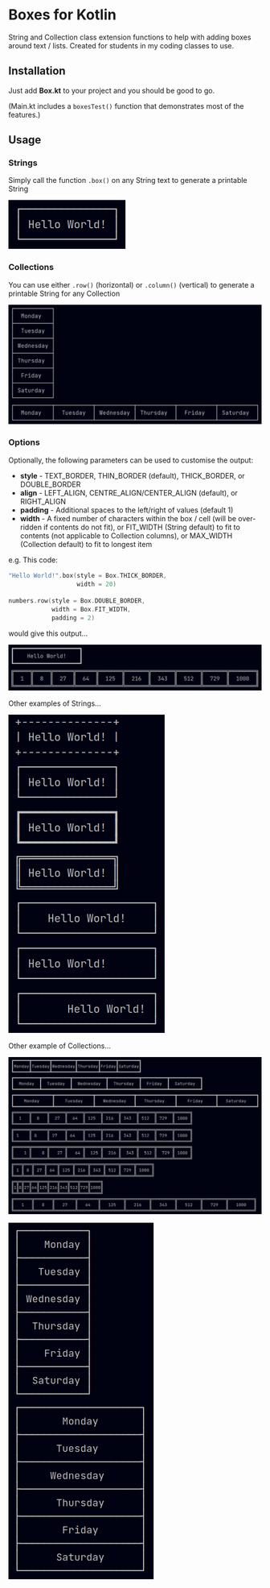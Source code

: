 # Boxes for Kotlin

String and Collection class extension functions to help with adding boxes around text / lists. Created for students in my coding classes to use.

## Installation

Just add **Box.kt** to your project and you should be good to go.

(Main.kt includes a ```boxesTest()``` function that demonstrates most of the features.)

## Usage

### Strings

Simply call the function ```.box()``` on any String text to generate a printable String

![String example](images/stringExample.png)

### Collections

You can use either ```.row()``` (horizontal) or ```.column()``` (vertical) to generate a printable String for any Collection

![Collection examples](images/listExamples.png)

### Options

Optionally, the following parameters can be used to customise the output:

- **style** - TEXT_BORDER, THIN_BORDER (default), THICK_BORDER, or DOUBLE_BORDER
- **align** - LEFT_ALIGN, CENTRE_ALIGN/CENTER_ALIGN (default), or RIGHT_ALIGN
- **padding** - Additional spaces to the left/right of values (default 1)
- **width** - A fixed number of characters within the box / cell (will be over-ridden if contents do not fit), or FIT_WIDTH (String default) to fit to contents (not applicable to Collection columns), or MAX_WIDTH (Collection default) to fit to longest item

e.g. This code:

```kotlin
"Hello World!".box(style = Box.THICK_BORDER,
                   width = 20)

numbers.row(style = Box.DOUBLE_BORDER,
            width = Box.FIT_WIDTH,
            padding = 2)
```

would give this output...

![Options Exmaple](images/optionsExample.png)

Other examples of Strings...

![String exmaples](images/stringExamples.png)

Other example of Collections...

![Collection exmaples](images/listExamplesRows.png)

![Collection exmaples](images/listExamplesCols.png)

